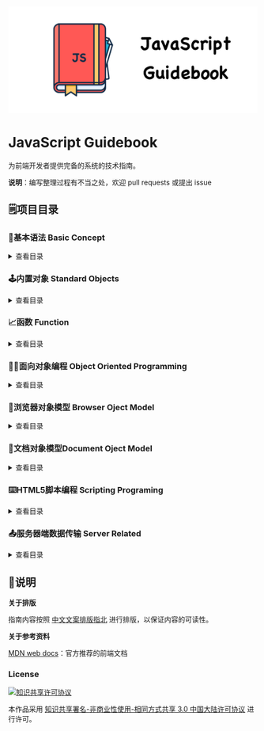 ![Logo](Image/logo.jpg)

# JavaScript Guidebook

为前端开发者提供完备的系统的技术指南。

**说明**：编写整理过程有不当之处，欢迎 pull requests 或提出 issue

## :spiral_notepad:项目目录

### :beginner:基本语法 Basic Concept

<details>

<summary>查看目录</summary>

- **语法与数据类型**
  - [词法结构](https://github.com/tsejx/JavaScript-Guidebook/blob/master/01_BasicConcept/1_Grammar%26Types/1_LexicalStructure.md)
  - [变量](https://github.com/tsejx/JavaScript-Guidebook/blob/master/01_BasicConcept/1_Grammar%26Types/2_VariableDeclarations.md)
  - [数据结构与类型](https://github.com/tsejx/JavaScript-Guidebook/blob/master/01_BasicConcept/1_Grammar%26Types/3_DataStructures%26Types.md)
- **表达式和运算符**
  - 运算符
    - [赋值运算符](https://github.com/tsejx/JavaScript-Guidebook/blob/master/01_BasicConcept/2_Expressions%26Operators/1_Operators/AssignmentOperators.md)
    - [比较运算符](https://github.com/tsejx/JavaScript-Guidebook/blob/master/01_BasicConcept/2_Expressions%26Operators/1_Operators/ComparisonOperators.md)
    - [算术运算符](https://github.com/tsejx/JavaScript-Guidebook/blob/master/01_BasicConcept/2_Expressions%26Operators/1_Operators/ArithmeticOperators.md)
    - [位运算符](https://github.com/tsejx/JavaScript-Guidebook/blob/master/01_BasicConcept/2_Expressions%26Operators/1_Operators/BitwiseOperators.md)
    - [逻辑运算符](https://github.com/tsejx/JavaScript-Guidebook/blob/master/01_BasicConcept/2_Expressions%26Operators/1_Operators/LogicalOperators.md)
    - [字符串运算符](https://github.com/tsejx/JavaScript-Guidebook/blob/master/01_BasicConcept/2_Expressions%26Operators/1_Operators/StringOperators.md)
    - [条件运算符](https://github.com/tsejx/JavaScript-Guidebook/blob/master/01_BasicConcept/2_Expressions%26Operators/1_Operators/ConditionalOperator.md)
    - [逗号运算符](https://github.com/tsejx/JavaScript-Guidebook/blob/master/01_BasicConcept/2_Expressions%26Operators/1_Operators/CommaOperator.md)
    - [扩展运算符](https://github.com/tsejx/JavaScript-Guidebook/blob/master/01_BasicConcept/2_Expressions%26Operators/1_Operators/SpreadOperator.md)
    - 一元运算符
      - [delete](https://github.com/tsejx/JavaScript-Guidebook/blob/master/01_BasicConcept/2_Expressions%26Operators/1_Operators/UnaryOperators/delete.md)
      - [typeof](https://github.com/tsejx/JavaScript-Guidebook/blob/master/01_BasicConcept/2_Expressions%26Operators/1_Operators/UnaryOperators/typeof.md)
      - [void](https://github.com/tsejx/JavaScript-Guidebook/blob/master/01_BasicConcept/2_Expressions%26Operators/1_Operators/UnaryOperators/void.md)
    - 关系运算符
      - [in](https://github.com/tsejx/JavaScript-Guidebook/blob/master/01_BasicConcept/2_Expressions%26Operators/1_Operators/RelationalOperator/in.md)
      - [instanceof](https://github.com/tsejx/JavaScript-Guidebook/blob/master/01_BasicConcept/2_Expressions%26Operators/1_Operators/RelationalOperator/instanceof.md)
    - [运算符优先级](https://github.com/tsejx/JavaScript-Guidebook/blob/master/01_BasicConcept/2_Expressions%26Operators/1_Operators/OperatorsPrecedence.md)
  - 表达式
    - 基本表达式
      - [this](https://github.com/tsejx/JavaScript-Guidebook/blob/master/01_BasicConcept/2_Expressions%26Operators/2_Expressions/PrimaryExpression/This.md)
      - [字面量](https://github.com/tsejx/JavaScript-Guidebook/blob/master/01_BasicConcept/2_Expressions%26Operators/2_Expressions/PrimaryExpression/Literal.md)
      - [对象初始化](https://github.com/tsejx/JavaScript-Guidebook/blob/master/01_BasicConcept/2_Expressions%26Operators/2_Expressions/PrimaryExpression/InitializationExpressionsForObjects%26Arrays.md)
      - [分组表达式](https://github.com/tsejx/JavaScript-Guidebook/blob/master/01_BasicConcept/2_Expressions%26Operators/2_Expressions/PrimaryExpression/GroupingExpression.md)
      - 解构赋值
    - 复杂表达式
      - [属性访问表达式](https://github.com/tsejx/JavaScript-Guidebook/blob/master/01_BasicConcept/2_Expressions%26Operators/2_Expressions/MemberExpression/PropertyAccessExpression.md)
      - [对象创建表达式](https://github.com/tsejx/JavaScript-Guidebook/blob/master/01_BasicConcept/2_Expressions%26Operators/2_Expressions/MemberExpression/ObjectCreationExpression.md)
      - [函数表达式](https://github.com/tsejx/JavaScript-Guidebook/blob/master/01_BasicConcept/2_Expressions%26Operators/2_Expressions/MemberExpression/FunctionExpression.md)
      - 类表达式
      - 生成器表达式
      - 异步函数表达式
- **控制流与错误处理**
  - 条件判断语句
    - [if](https://github.com/tsejx/JavaScript-Guidebook/blob/master/01_BasicConcept/3_ControlFlow%26ErrorHandling/ConditionalStatements/If.md)
    - [switch](https://github.com/tsejx/JavaScript-Guidebook/blob/master/01_BasicConcept/3_ControlFlow%26ErrorHandling/ConditionalStatements/Switch.md)
  - 异常处理语句
    - [throw](https://github.com/tsejx/JavaScript-Guidebook/blob/master/01_BasicConcept/3_ControlFlow%26ErrorHandling/ExceptionHandlingStatements/Throw.md)
    - [try..catch](https://github.com/tsejx/JavaScript-Guidebook/blob/master/01_BasicConcept/3_ControlFlow%26ErrorHandling/ExceptionHandlingStatements/Try...Catch.md)
  - [Error](https://github.com/tsejx/JavaScript-Guidebook/blob/master/01_BasicConcept/3_ControlFlow%26ErrorHandling/Error.md)
  - Promises
- **循环与迭代**
  - [for](https://github.com/tsejx/JavaScript-Guidebook/blob/master/01_BasicConcept/4_Loops%26Iteration/For.md)
  - [do...while](https://github.com/tsejx/JavaScript-Guidebook/blob/master/01_BasicConcept/4_Loops%26Iteration/DoWhile.md)
  - [while](https://github.com/tsejx/JavaScript-Guidebook/blob/master/01_BasicConcept/4_Loops%26Iteration/While.md)
  - [label](https://github.com/tsejx/JavaScript-Guidebook/blob/master/01_BasicConcept/4_Loops%26Iteration/Label.md)
  - [break](https://github.com/tsejx/JavaScript-Guidebook/blob/master/01_BasicConcept/4_Loops%26Iteration/Break.md)
  - [continue](https://github.com/tsejx/JavaScript-Guidebook/blob/master/01_BasicConcept/4_Loops%26Iteration/Continue.md)
  - [for...in](https://github.com/tsejx/JavaScript-Guidebook/blob/master/01_BasicConcept/4_Loops%26Iteration/ForIn.md)
  - [for...of](https://github.com/tsejx/JavaScript-Guidebook/blob/master/01_BasicConcept/4_Loops%26Iteration/ForOf.md)

</details>

### :joystick:内置对象 Standard Objects

<details>

<summary>查看目录</summary>

- **值属性**
  - [Infinity](02_StandardObjects/1_ValueProperties/Infinity.md)
  - [NaN](02_StandardObjects/1_ValueProperties/NaN.md)
  - [undefined](02_StandardObjects/1_ValueProperties/undefined.md)
- **函数属性**
  - [eval()](02_StandardObjects/2_FunctionProperties/eval.md)
  - [isFinite()](02_StandardObjects/2_FunctionProperties/isFinite.md)
  - [isNaN()](02_StandardObjects/2_FunctionProperties/isNaN.md)
  - [parseFloat()](02_StandardObjects/2_FunctionProperties/parseFloat.md)
  - [parseInt()](02_StandardObjects/2_FunctionProperties/parseInt.md)
  - [decodeURI()](02_StandardObjects/2_FunctionProperties/decodeURI.md)
  - [decodeURIComponent()](02_StandardObjects/2_FunctionProperties/decodeURIComponent.md)
  - [encodeURI()](02_StandardObjects/2_FunctionProperties/encodeURI.md)
  - [encodeURIComponent()](02_StandardObjects/2_FunctionProperties/encodeURIComponent.md)
- **基本对象**
  - [Boolean](02_StandardObjects/3_FundamentalObjects/Boolean/BooleanObject.md)
  - [Error](02_StandardObjects/3_FundamentalObjects/Error/ErrorObject.md)
  - [Object](02_StandardObjects/3_FundamentalObjects/Object/Object.md)
  - [Function](02_StandardObjects/3_FundamentalObjects/Function/FunctionObject.md)
  - Symbol
- **数字和日期对象**
  - [Date](02_StandardObjects/4_Numbers%26Dates/Date/DateObject.md)
  - [Math](02_StandardObjects/4_Numbers%26Dates/Math/MathObject.md)
  - [Number](02_StandardObjects/4_Numbers%26Dates/Number/NumberObject.md)
- **字符串和正则对象**
  - [String](02_StandardObjects/5_TextProcessing/String/StringObject.md)
  - [RegExp](02_StandardObjects/5_TextProcessing/RegExp/RegExpObject.md)
- **索引集合**
  - [Array](02_StandardObjects/6_IndexedCollections/Array/ArrayObject.md)
  - [TypedArrays](02_StandardObjects/6_IndexedCollections/TypedArray/TypedArray.md)
- **键值集合**
  - [Set](02_StandardObjects/7_KeyCollections/Set/Set.md)
  - [WeakSet](02_StandardObjects/7_KeyCollections/WeakSet/WeakSet.md)
  - [Map](02_StandardObjects/7_KeyCollections/Map/Map.md)
  - [WeakMap](02_StandardObjects/7_KeyCollections/WeakMap/WeakMap.md)
- **结构化对象**
  - [ArrayBuffer](02_StandardObjects/8_StructuredData/ArrayBuffer/ArrayBuffer.md)
  - [JSON](02_StandardObjects/8_StructuredData/JSON/JSON.md)
- **控制抽象对象**
  - Promise
  - Generator
  - GeneratorFunction
  - AsyncFunction

</details>

### :chart_with_upwards_trend:函数 Function

<details>

<summary>查看目录</summary>

- **定义函数** 
  - [函数的声明](03_Function/1_DefiningFunctions/FunctionDeclarations.md)
  - [作为值的函数](03_Function/1_DefiningFunctions/FunctionAsValues.md)
  - [函数的内部属性](03_Function/1_DefiningFunctions/FunctionInterals.md)
  - [函数属性与方法](03_Function/1_DefiningFunctions/FunctionProperties%26Method.md)
  - [函数返回值](03_Function/1_DefiningFunctions/FunctionReturnValues.md)
  - 方法函数定义
    - [getter](03_Function/1_DefiningFunctions/MethodsFunction/Getter.md)
    - [setter](03_Function/1_DefiningFunctions/MethodsFunction/Setter.md)
- **调用函数**
  - [方法调用模式](03_Function/2_CallingFunctions/MethodInvocationPattern.md)
  - [函数调用模式](03_Function/2_CallingFunctions/FunctionInvocationPattern.md)
  - [构造器调用模式](03_Function/2_CallingFunctions/ConstructorInvocationPattern.md)
  - [间接调用模式](03_Function/2_CallingFunctions/ApplyInvocationPattern.md)
- **作用域和闭包**
  - 作用域
    - [编译原理](03_Function/3_FunctionScope%26Closures/1_Scope/CompilerTheory.md)
    - [理解作用域](03_Function/3_FunctionScope%26Closures/1_Scope/UnderstandingScope.md)
  - 词法作用域
    - [词法阶段](03_Function/3_FunctionScope%26Closures/2_LexicalScope/Lex-time.md)
    - [欺骗词法](03_Function/3_FunctionScope%26Closures/2_LexicalScope/CheatingLexical.md)
  - 执行上下文
    - [执行上下文栈](03_Function/3_FunctionScope%26Closures/3_ExecutionContext/ExecutionContextStack.md)
    - [变量对象](03_Function/3_FunctionScope%26Closures/3_ExecutionContext/VariableObject.md)
    - [作用域链](03_Function/3_FunctionScope%26Closures/3_ExecutionContext/ScopeChain.md)
    - [this绑定](03_Function/3_FunctionScope%26Closures/3_ExecutionContext/This.md)
    - [执行上下文](03_Function/3_FunctionScope%26Closures/3_ExecutionContext/ExecutionContext.md)
  - 函数作用域和块作用域
    - [函数中的作用域](03_Function/3_FunctionScope%26Closures/4_FunctionScope%26BlockScope/ScopeFromFunctions.md)
    - [函数作用域](03_Function/3_FunctionScope%26Closures/4_FunctionScope%26BlockScope/FunctionAsScopes.md)
    - [块作用域](03_Function/3_FunctionScope%26Closures/4_FunctionScope%26BlockScope/BlockAsScopes.md)
  - 声明提升
    - [声明提升](03_Function/3_FunctionScope%26Closures/5_Hoisting/Hoisting.md)
  - 闭包
    - [闭包](03_Function/3_FunctionScope%26Closures/6_Closures/Closures.md)
- **函数参数**
  - [函数参数](03_Function/4_FunctionParameters/FunctionParameters.md)
  - [默认参数](03_Function/4_FunctionParameters/DefaultParameters.md)
  - [剩余参数](03_Function/4_FunctionParameters/RestParameters.md)
- **箭头函数**
  - [箭头函数](03_Function/5_ArrowFunction/ArrowFunction.md)
- **高级函数**
  - [构造函数](03_Function/6_HightLevelFunctions/StructureFunction.md)
  - [类构造函数](03_Function/6_HightLevelFunctions/ClassStructureFunction.md)
  - [惰性函数](03_Function/6_HightLevelFunctions/LazyFunction.md)
  - [级联函数](03_Function/6_HightLevelFunctions/CascadeFunction.md)
  - [回调函数](03_Function/6_HightLevelFunctions/CallbackFunction.md)
  - [高阶函数](03_Function/6_HightLevelFunctions/HightOrderFunction.md)
  - [函数柯里化](03_Function/6_HightLevelFunctions/Currying.md)
  - [函数节流](03_Function/6_HightLevelFunctions/Throttle.md)
  - [函数防抖](03_Function/6_HightLevelFunctions/Debounce.md)

</details>

### :man_factory_worker:面向对象编程 Object Oriented Programming

<details>

<summary>查看目录</summary>

- **理解对象**
  - 属性类型
  - 定义多个属性
  - 读取属性的特性
- **封装**：把客观事物封装成抽象的类，隐藏属性和方法的实现细节，仅对外公开接口。
  - 工厂模式
  - 构造函数模式
  - 原型模式
  - 组合使用构造函数模式和原型模式
  - 动态原型模式
  - 寄生构造函数模式
  - 稳妥构造函数模式
- **继承**
  - 原型链
  - 借用构造函数
  - 组合继承
  - 原型式继承
  - 寄生式继承
  - 寄生组合式继承
  - 多继承
- **多态**：一个对象调用其他对象的方法，call和apply 继承和重载都是多态的表现形式
  - 多态（polymorphism）就是指不同对象收到相同消息时会执行不同的操作。通俗地讲，就是用一个相同的名字定义许多不同的函数，这些函数可以针对不同数据类型实现相同或者相似的功能。
- **抽象**
- ES6 Class 类

</details>

### :office:浏览器对象模型 Browser Oject Model

<details>

<summary>查看目录</summary>

- [**Window对象**](05_BrowserObjectModel/TheWindowObject/TheWindowObject.md)
  - 定时器
    - [setInterval](05_BrowserObjectModel/TheWindowObject/Timers/setInterval.md)
    - [setTimeout](05_BrowserObjectModel/TheWindowObject/Timers/setTimeout.md)
    - [定时器运行机制](05_BrowserObjectModel/TheWindowObject/Timers/Timers.md)
  - 系统对话框
    - [alert](05_BrowserObjectModel/TheWindowObject/SystemDialogs/alert.md)
    - [confirm](05_BrowserObjectModel/TheWindowObject/SystemDialogs/confirm.md)
    - [prompt](05_BrowserObjectModel/TheWindowObject/SystemDialogs/prompt.md)
  - 视窗尺寸位置
    - [Window视图属性](05_BrowserObjectModel/TheWindowObject/WindowPostion/WindowViewProperties.md)
    - [Screen视图属性](05_BrowserObjectModel/TheWindowObject/WindowPostion/ScreenViewProperties.md)
    - [文档视图和元素视图](05_BrowserObjectModel/TheWindowObject/WindowPostion/DocumentView%26ElementView.md)
    - [元素视图属性](05_BrowserObjectModel/TheWindowObject/WindowPostion/ElementViewProperties.md)
    - [鼠标位置](05_BrowserObjectModel/TheWindowObject/WindowPostion/MousePosition.md)
- **Location对象**
  - [Location对象的属性](05_BrowserObjectModel/TheLocationObject/TheLocationObjectProperties.md)
  - [Location对象的方法](05_BrowserObjectModel/TheLocationObject/TheLocationObjectMethods.md)
- **History对象**
  - [History对象的属性](05_BrowserObjectModel/TheHistoryObject/TheHistoryObjectProperties.md)
  - [History对象的方法](05_BrowserObjectModel/TheHistoryObject/TheHistoryObjectMethods.md)
- **Screen对象**
  - [Screen对象的属性](05_BrowserObjectModel/TheScreenObject/TheScreenObjectProperties.md)
  - [Screen对象的方法](05_BrowserObjectModel/TheScreenObject/TheScreenObjectMethods.md)
- **Navigator对象**
  - [Navigator对象的属性](05_BrowserObjectModel/TheNavigatorObject/TheNavigatorObjectProperties.md)
  - [Navigator对象的方法](05_BrowserObjectModel/TheNavigatorObject/TheNavigatorObjectMethods.md)
- **其他WebAPI**
  - [File对象](05_BrowserObjectModel/TheOtherWebAPI/TheFileObject.md)
  - [FileList对象](05_BrowserObjectModel/TheOtherWebAPI/TheFileListObject.md)
  - [FileReader对象](05_BrowserObjectModel/TheOtherWebAPI/TheFileReaderObject.md)
  - [FileReaderSync对象](05_BrowserObjectModel/TheOtherWebAPI/TheFileSyncObject.md)
  - [FormData对象](05_BrowserObjectModel/TheOtherWebAPI/TheFormDataObject.md)
  - [ProgressEvent对象](05_BrowserObjectModel/TheOtherWebAPI/TheProgressEventObject.md)
  - [Blob对象](05_BrowserObjectModel/TheOtherWebAPI/TheBlobObject.md)
  - [URL对象](05_BrowserObjectModel/TheOtherWebAPI/TheURLObject.md)
  - [Position对象](05_BrowserObjectModel/TheOtherWebAPI/ThePositionObject.md)
- **浏览器缓存**
  - 浏览器缓存机制
  - Cookie
  - Session
  - LocalStorage
- **客户端检测**
  - 能力检测
  - 怪癖检测
  - 用户代理检测
- **浏览器工作原理**
  - 整体工作流程
  - 渲染引擎的详细介绍
  - 关于解析的一些基本概念
  - HTML解析器 HTML Parser
  - CSS解析
  - 渲染树构建
  - 布局
  - 绘制
  - 动态变化和渲染引擎的线程
  - CSS2可视模型

</details>

### :page_facing_up:文档对象模型Document Oject Model

<details>

<summary>查看目录</summary>

- **节点层次**
- **Node**
  - 节点关系
    - parentNode
    - parentElement
    - childNodes
    - ParentNode
      - children
      - firstElementChild
      - lastElementChild
    - NonDocumentTypeChildNode
      - previousElementSibiling
      - nextElementSibiling
  - 节点操作
    - appendChild
    - insertBefore
    - removeChild
    - replaceChild
    - cloneChild
- **Document**
  - 节点创建
    - createElement
  - 节点访问
    - getElementById
    - getElementByClassName
    - getElementByTagName
    - getElementsByName
    - querySelector
    - querySelectorAll
- **Element**
  - 节点操作
  - 节点内容
  - 样式设置
- **脚本化CSS**
  - 样式查询
  - 样式设置
- **DOM事件流**
  - 事件流
  - 事件处理程序
  - 事件对象
  - 事件类型
    - UI（用户界面）事件
    - 焦点事件
    - 鼠标与滚轮事件
    - 键盘与文本事件
    - 复合事件
    - 变动事件
    - HTML5事件
    - 设备事件
    - 触摸与手势事件
  - 事件内存和性能
  - 事件模拟
- **表单脚本**

</details>

### :keyboard:HTML5脚本编程 Scripting Programing

<details>

 <summary>查看目录</summary>

- **语义**
  - HTML5表单
  - HTML5新语义元素
- **性能集成**
  - WebWorkers 
  - 拖放API
  - 动画渲染
  - 全屏API
  - 焦点API
- **应用与本地存储**
  - 本地文件应用
  - 本地存储
    - Cookie
    - Storage
    - IndexedDB
- **服务器通信**
  - WebSockets
  - Server-sentEvents
  - WebRTC
- **设备访问**
  - 地理定位
  - 触控事件
  - 摄录设备
- **Web图形开发**
  - 2D图像
    - Canvas
    - SVG
  - 3D图像
    - WebGL
  - 视频
    - HTML5音视频
    - WebRTC 实时通讯技术

</details>

### :outbox_tray:服务器端数据传输 Server Related

<details>

 <summary>查看目录</summary>

- JSON
  - [JSON](08_ServerRelated/JSON/JSON.md)
- HTTP
  - [HTTP协议](08_ServerRelated/HTTP/HyperTextTransferProtocol.md)
  - [HTTP状态码](08_ServerRelated/HTTP/StatusCode.md)
- Ajax(XHR)
- Fetch

</details>

## :pushpin:说明

**关于排版**

指南内容按照 [中文文案排版指北](http://mazhuang.org/wiki/chinese-copywriting-guidelines/) 进行排版，以保证内容的可读性。

**关于参考资料**

[MDN web docs](https://developer.mozilla.org/en-US/docs/Web/JavaScript)：官方推荐的前端文档

### License

<a rel="license" href="http://creativecommons.org/licenses/by-nc-sa/3.0/cn/"><img alt="知识共享许可协议" style="border-width:0" src="https://i.creativecommons.org/l/by-nc-sa/3.0/cn/88x31.png" /></a>

本作品采用 <a rel="license" href="http://creativecommons.org/licenses/by-nc-sa/3.0/cn/">知识共享署名-非商业性使用-相同方式共享 3.0 中国大陆许可协议</a> 进行许可。